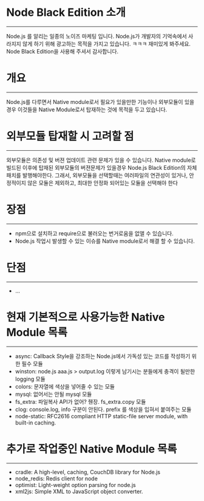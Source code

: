 # Node Black Edition 소개
---------------------------

  Node.js 를 알리는 일종의 노이즈 마케팅 입니다. Node.js가 개발자의 기억속에서 사라지지 않게 하기 위해 광고하는 목적을 가지고 있습니다. ㅋㅋㅋ 재미있게 봐주세요. Node Black Edition을 사용해 주셔서 감사합니다.


# 개요
-------

  Node.js를 다루면서 Native module로서 필요가 있을만한 기능이나 외부모듈이 있을경우 이것들을 Native Module로서 탑재하는 것에 목적을 두고 있습니다.


# 외부모듈 탑재할 시 고려할 점
-------------------------------

  외부모듈은 의존성 및 버젼 업데이트 관련 문제가 있을 수 있습니다. Native module로 빌드된 이후에 탑재된 외부모듈의 버젼문제가 있을경우 Node.js Black Edition의 자체 패치를 발행해야한다. 그래서, 외부모듈을 선택할때는 여러파일의 연관성이 있거나, 안정적이지 않은 모듈은 제외하고, 최대한 안정화 되어있는 모듈을 선택해야 한다


# 장점
-------

- npm으로 설치하고 require으로 불러오는 번거로움을 없앨 수 있습니다.
- Node.js 작업시 발생할 수 있는 이슈를 Native module로서 해결 할 수 있습니다.


# 단점
-------

- ...


# 현재 기본적으로 사용가능한 Native Module 목록
-----------------------------------------------

- async: Callback Style을 강조하는 Node.js에서 가독성 있는 코드를 작성하기 위한 필수 모듈
- winston: node.js aaa.js > output.log 이렇게 남기시는 분들에게 충격이 될만한 logging 모듈
- colors: 문자열에 색상을 넣어줄 수 있는 모듈
- mysql: 없어서는 안될 mysql 모듈
- fs_extra: 파일복사 API가 없어? 줸장. fs_extra.copy 모듈
- clog: console.log, info 구분이 안된다. prefix 를 색상을 입혀서 붙여주는 모듈
- node-static: RFC2616 compliant HTTP static-file server module, with built-in caching.


# 추가로 작업중인 Native Module 목록
-----------------------------------------------

- cradle: A high-level, caching, CouchDB library for Node.js
- node_redis: Redis client for node
- optimist: Light-weight option parsing for node.js
- xml2js: Simple XML to JavaScript object converter.